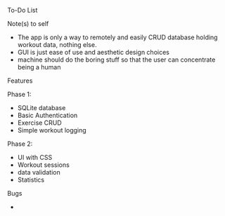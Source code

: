To-Do List

Note(s) to self

- The app is only a way to remotely and easily CRUD database holding workout data, nothing else.
- GUI is just ease of use and aesthetic design choices
- machine should do the boring stuff so that the user can concentrate being a human

Features

Phase 1:
- SQLite database
- Basic Authentication
- Exercise CRUD
- Simple workout logging

Phase 2:
- UI with CSS
- Workout sessions
- data validation
- Statistics

Bugs

-
